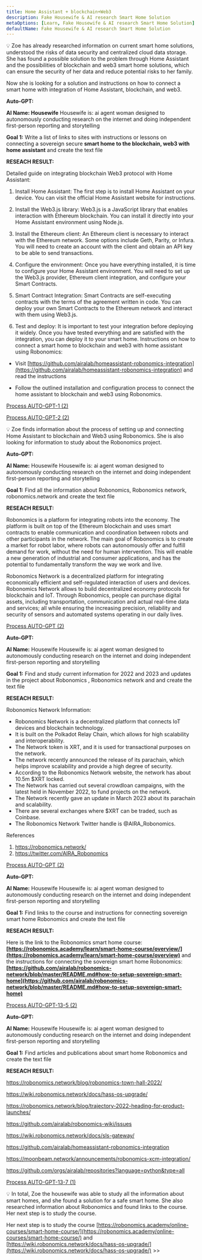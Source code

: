 ```yaml
---
title: Home Assistant + blockchain+Web3
description: Fake Housewife & AI research Smart Home Solution
metaOptions: [Learn, Fake Housewife & AI research Smart Home Solution]
defaultName: Fake Housewife & AI research Smart Home Solution
---
```


<LessonCodeWrapper language="plainText">

💡 Zoe has already researched information on current smart home solutions, understood the risks of data security and centralized cloud data storage. She has found a possible solution to the problem through Home Assistant and the possibilities of blockchain and web3 smart home solutions, which can ensure the security of her data and reduce potential risks to her family.

Now she is looking for a solution and instructions on how to connect a smart home with integration of Home Assistant, blockchain, and web3.

</LessonCodeWrapper>

**Auto-GPT:**

<LessonCodeWrapper language="plainText">

**AI Name: Нousewife**
Нousewife is: ai agent woman designed to autonomously conducting research on the internet and doing independent first-person reporting and storytelling

**Goal 1:** Write a list of links to sites with instructions or lessons on connecting a sovereign secure <span class="gpt-accent dark">**smart home to the blockchain, web3 with home assistant**</span> and create the text file  


</LessonCodeWrapper>


**RESEACH RESULT:** 

<LessonCodeWrapper language="plainText">


Detailed guide on integrating blockchain Web3 protocol with Home Assistant:

1. Install Home Assistant: The first step is to install Home Assistant on your device. You can visit the official Home Assistant website for instructions.

2. Install the Web3.js library: Web3.js is a JavaScript library that enables interaction with Ethereum blockchain. You can install it directly into your Home Assistant environment using Node.js.

3. Install the Ethereum client: An Ethereum client is necessary to interact with the Ethereum network. Some options include Geth, Parity, or Infura. You will need to create an account with the client and obtain an API key to be able to send transactions.

4. Configure the environment: Once you have everything installed, it is time to configure your Home Assistant environment. You will need to set up the Web3.js provider, Ethereum client integration, and configure your Smart Contracts.

5. Smart Contract Integration: Smart Contracts are self-executing contracts with the terms of the agreement written in code. You can deploy your own Smart Contracts to the Ethereum network and interact with them using Web3.js.

6. Test and deploy: It is important to test your integration before deploying it widely. Once you have tested everything and are satisfied with the integration, you can deploy it to your smart home.
Instructions on how to connect a smart home to blockchain and web3 with home assistant using Robonomics:
- <div class="gpt-accent bold dark">

  Visit [https://github.com/airalab/homeassistant-robonomics-integration](https://github.com/airalab/homeassistant-robonomics-integration) and read the instructions 
  </div>

- <span class="gpt-accent bold dark">Follow the outlined installation and configuration process to connect the home assistant to blockchain and web3 using Robonomics.</span>

</LessonCodeWrapper>

[Process AUTO-GPT-1 (2)](https://www.notion.so/Process-AUTO-GPT-1-2-bb601d4777834c8183e5e513cf2132f9)

[Process AUTO-GPT-2 (2)](https://www.notion.so/Process-AUTO-GPT-2-2-5c4ad9df8a0d473eb62ea23461de4c49)

<LessonCodeWrapper language="plainText">

💡 Zoe finds information about the process of setting up and connecting Home Assistant to blockchain and Web3 using Robonomics. She is also looking for information to study about the Robonomics project.

</LessonCodeWrapper>

**Auto-GPT:**

<LessonCodeWrapper language="plainText">

**AI Name:** Нousewife
Нousewife is: ai agent woman designed to autonomously conducting research on the internet and doing independent first-person reporting and storytelling

**Goal 1:** Find <span class="gpt-accent bold dark">all the  information  about Robonomics, Robonomics network, robonomics.network </span> and create the text file

</LessonCodeWrapper>

**RESEACH RESULT:** 

<LessonCodeWrapper language="plainText">

Robonomics is a platform for integrating robots into the economy. The platform is built on top of the Ethereum blockchain and uses smart contracts to enable communication and coordination between robots and other participants in the network. The main goal of Robonomics is to create a market for robot labor, where robots can autonomously offer and fulfill demand for work, without the need for human intervention. This will enable a new generation of industrial and consumer applications, and has the potential to fundamentally transform the way we work and live.

Robonomics Network is a decentralized platform for integrating economically efficient and self-regulated interaction of users and devices. Robonomics Network allows to build decentralized economy protocols for blockchain and IoT. Through Robonomics, people can purchase digital assets, including transportation, communication and actual real-time data and services; all while ensuring the increasing precision, reliability and security of sensors and automated systems operating in our daily lives.

</LessonCodeWrapper>

[Process AUTO-GPT (2)](https://www.notion.so/Process-AUTO-GPT-2-3e1c2a7ab4dc4982af661fec846a493f)

**Auto-GPT:**

<LessonCodeWrapper language="plainText">

**AI Name:** Нousewife
Нousewife is: ai agent woman designed to autonomously conducting research on the internet and doing independent first-person reporting and storytelling

**Goal 1:**  Find and study <span class="gpt-accent bold dark">current information for 2022 and 2023 and updates in the project about Robonomics , Robonomics network</span> and and create the text file 

</LessonCodeWrapper>

**RESEACH RESULT:** 

<LessonCodeWrapper language="plainText">

Robonomics  Network Information:

- Robonomics Network is a decentralized platform that connects IoT devices and blockchain technology.
- It is built on the Polkadot Relay Chain, which allows for high scalability and interoperability.
- The Network token is XRT, and it is used for transactional purposes on the network.
- The network recently announced the release of its parachain, which helps improve scalability and provide a high degree of security.
-  According to the Robonomics Network website, the network has about 10.5m $XRT locked.
- The Network has carried out several crowdloan campaigns, with the latest held in November 2022, to fund projects on the network.
- The Network recently gave an update in March 2023 about its parachain and scalability.
- There are several exchanges where $XRT can be traded, such as Coinbase.
- The Robonomics Network Twitter handle is @AIRA_Robonomics.

References

1. https://robonomics.network/
2. https://twitter.com/AIRA_Robonomics

</LessonCodeWrapper>

[Process AUTO-GPT (2)](https://www.notion.so/Process-AUTO-GPT-2-1c3eb42e9dc941aca7b90e5d499204eb)

**Auto-GPT:**

<LessonCodeWrapper language="plainText">

**AI Name:** Нousewife
Нousewife is: ai agent woman designed to autonomously conducting research on the internet and doing independent first-person reporting and storytelling

**Goal 1:** <span class="gpt-accent bold dark"> Find links to the course and instructions for connecting sovereign smart home Robonomics</span> and create the text file

</LessonCodeWrapper>

**RESEACH RESULT:** 


Here is the link to the Robonomics smart home course: **[https://robonomics.academy/learn/smart-home-course/overview/](https://robonomics.academy/learn/smart-home-course/overview)** and the instructions for connecting the sovereign smart home Robonomics: **[https://github.com/airalab/robonomics-network/blob/master/README.md#how-to-setup-sovereign-smart-home](https://github.com/airalab/robonomics-network/blob/master/README.md#how-to-setup-sovereign-smart-home)**


[Process AUTO-GPT-13-5 (2)](https://www.notion.so/Process-AUTO-GPT-13-5-2-f160f5688e13441086dafebaa8d65c89)

**Auto-GPT:**

<LessonCodeWrapper language="plainText">

**AI Name:** Нousewife
Нousewife is: ai agent woman designed to autonomously conducting research on the internet and doing independent first-person reporting and storytelling

**Goal 1:** Find <span class="gpt-accent bold dark">articles and publications about smart home Robonomics</span> and create the text file 

</LessonCodeWrapper>

**RESEACH RESULT:** 

<LessonCodeWrapper language="plainText">

https://robonomics.network/blog/robonomics-town-hall-2022/

https://wiki.robonomics.network/docs/hass-os-upgrade/

https://robonomics.network/blog/trajectory-2022-heading-for-product-launches/

https://github.com/airalab/robonomics-wiki/issues

https://wiki.robonomics.network/docs/sls-gateway/

https://github.com/airalab/homeassistant-robonomics-integration

https://moonbeam.network/announcements/robonomics-xcm-integration/

https://github.com/orgs/airalab/repositories?language=python&type=all

</LessonCodeWrapper>


[Process AUTO-GPT-13-7 (1)](https://www.notion.so/Process-AUTO-GPT-13-7-1-6ce630949ad343a0a9c095b6442355d3)

<LessonCodeWrapper language="plainText">

💡 In total, Zoe the housewife was able to study all the information about smart homes, and she found a solution for a safe smart home. She also researched information about Robonomics and found links to the course. Her next step is to study the course.

Her next step is to study the course [https://robonomics.academy/online-courses/smart-home-course/](https://robonomics.academy/online-courses/smart-home-course/)  and [https://wiki.robonomics.network/docs/hass-os-upgrade/](https://wiki.robonomics.network/docs/hass-os-upgrade/) >>

</LessonCodeWrapper>


